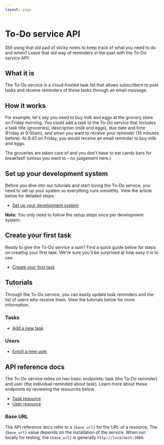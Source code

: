 ```yaml
---
layout: page
---
```


# To-Do service API

Still using that old pad of sticky notes to keep track of what you need to do and when? Leave that old way of reminders in the past with the To-Do service API!

## What it is
The To-Do service is a cloud-hosted task list that allows
subscribers to post tasks and receive reminders of those tasks through an email message. 

## How it works
For example, let's say you need to buy milk and eggs at the grocery store on Friday morning. You could add a task to the To-Do service that includes a task title (groceries), description (milk and eggs), due date and time (Friday at 9:00am), and when you want to receive your reminder (15 minutes before). At 8:45 on Friday, you would receive an email reminder to buy milk and eggs.

The groceries are taken care of and you don't have to eat candy bars for breakfast! 
(unless you want to - no judgement here.)

## Set up your development system
Before you dive into our tutorials and start loving the To-Do service, you need to set up your system so everything runs smoothly. View the article below for detailed steps:

- [Set up your development system](before-you-start-a-tutorial.md)

**Note:** You only need to follow the setup steps once per development system.

## Create your first task
Ready to give the To-Do service a spin? Find a quick guide below for steps on creating your first task.
We're sure you'll be surprised at how easy it is to use.

- [Create your first task](tutorials/create_first_task_CT.md)

## Tutorials

Through the To-Do service, you can easily update task reminders and the list
of users who receive them. View the tutorials below for more information.

### Tasks
* [Add a new task](tutorials/add-a-new-task.md)

### Users
* [Enroll a new user](tutorials/enroll-a-new-user.md)

## API reference docs

The To-Do service relies on two basic endpoints: task (the To-Do reminder)
and user (the individual reminded about task). Learn more about these endpoints by reviewing the resources below.

* [Task resource](api/task.md)
* [User resource](api/user.md)

### Base URL

The API reference docs refer to a `{base_url}` for the URL of a resource. 
The `{base_url}` value depends on the installation of the service. When run locally for testing, the `{base_url}` is
generally `http://localhost:3000`.